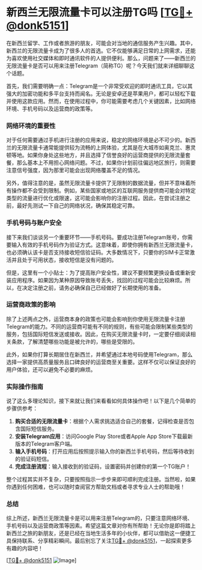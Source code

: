 # 新西兰无限流量卡可以注册TG吗 [[TG💪+ @donk5151](https://t.me/s/donk5151)]

在新西兰留学、工作或者旅游的朋友，可能会对当地的通信服务产生兴趣。其中，新西兰的无限流量卡成为了很多人的首选。它不仅能够满足日常的上网需求，还能为喜欢使用社交媒体和即时通讯软件的人提供便利。那么，问题来了——新西兰的无限流量卡是否可以用来注册Telegram（简称TG）呢？今天我们就来详细聊聊这个话题。

首先，我们需要明确一点：Telegram是一个非常受欢迎的即时通讯工具，它以其强大的加密功能和多平台支持而闻名。无论是安卓还是苹果用户，都可以轻松下载并使用这款应用。然而，在使用过程中，你可能需要考虑几个关键因素，比如网络环境、手机号码以及运营商的政策等。

### 网络环境的重要性

对于任何需要通过手机进行注册的应用来说，稳定的网络环境是必不可少的。新西兰的无限流量卡通常能提供较为流畅的上网体验，尤其是在大城市如奥克兰、惠灵顿等地。如果你身处这些地方，并且选择了信誉良好的运营商提供的无限流量套餐，那么基本上不用担心网络问题。不过，如果你计划前往偏远地区旅行，则需要注意信号强度，因为那里可能会出现网络覆盖不足的情况。

另外，值得注意的是，虽然无限流量卡提供了无限制的数据流量，但并不意味着所有操作都不会受到限制。例如，某些国家或地区的互联网服务提供商可能会对特定类型的流量进行优化或限速，这可能会影响你的注册过程。因此，在尝试注册之前，最好先测试一下自己的网络状况，确保其稳定可靠。

### 手机号码与账户安全

接下来我们谈谈另一个重要环节——手机号码。要成功注册Telegram账号，你需要输入有效的手机号码作为验证方式。这意味着，即使你拥有新西兰无限流量卡，也必须确认该卡是否支持接收短信验证码。大多数情况下，只要你的SIM卡正常激活并且处于可用状态，接收短信是没有问题的。

但是，这里有一个小贴士：为了提高账户安全性，建议不要频繁更换设备或重新安装应用程序。如果因为某种原因导致账号丢失，找回的过程可能会比较麻烦。所以，在决定注册之前，请务必确保自己已经做好了长期使用的准备。

### 运营商政策的影响

除了上述两点之外，运营商本身的政策也可能会影响到你使用无限流量卡注册Telegram的能力。不同的运营商可能有不同的规则，有些可能会限制某些类型的服务，包括国际短信发送或接收。因此，在购买无限流量卡时，一定要仔细阅读相关条款，了解清楚哪些功能是被允许的，哪些是受限的。

此外，如果你打算长期居住在新西兰，并希望通过本地号码使用Telegram，那么选择一家提供高质量服务且口碑良好的运营商至关重要。这样不仅可以保证良好的用户体验，还可以避免不必要的麻烦。

### 实际操作指南

说了这么多理论知识，接下来就让我们来看看如何具体操作吧！以下是几个简单的步骤供参考：

1. **购买合适的无限流量卡**：根据个人需求挑选适合自己的套餐，记得检查是否包含国际短信服务。
2. **安装Telegram应用**：访问Google Play Store或者Apple App Store下载最新版本的Telegram客户端。
3. **输入手机号码**：打开应用后按照提示输入你的新西兰手机号码，然后等待收到的验证码短信。
4. **完成注册流程**：输入接收到的验证码，设置密码并创建你的第一个TG账户！

整个过程其实并不复杂，只要按照指示一步步来即可顺利完成注册。当然啦，如果你遇到任何困难，也可以随时查阅官方帮助文档或者寻求专业人士的帮助哦！

### 总结

综上所述，新西兰无限流量卡是可以用来注册Telegram的，只要注意网络环境、手机号码以及运营商政策等因素。希望这篇文章对你有所帮助！无论你是即将踏上新西兰之旅的新朋友，还是已经在当地生活多年的小伙伴，都可以借助这一便捷工具保持联系、分享精彩瞬间。最后别忘了关注[TG💪+ @donk5151](https://t.me/s/donk5151)，一起探索更多有趣的内容吧！

[[TG💪+ @donk5151](https://t.me/s/donk5151) ![Image](https://i.postimg.cc/rwNCRYN7/Snipaste-2025-04-30-17-27-05.png)]